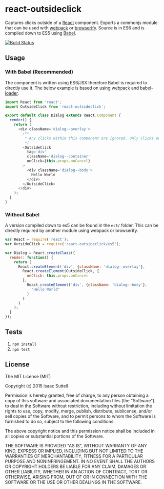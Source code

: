 # react-outsideclick
Captures clicks outside of a [React](http://facebook.github.io/react/) component. Exports a commonjs module that can be used with [webpack](http://webpack.github.io/) or [browserify](http://browserify.org/). Source is in ES6 and is compiled down to ES5 using [Babel](https://babeljs.io/).

[![Build Status](http://img.shields.io/travis/ship-components/react-outsideclick/master.svg?style=flat)](https://travis-ci.org/isuttell/react-outsideclick)

## Usage

### With Babel (Recommended)
The component is written using ES6/JSX therefore Babel is required to directly use it. The below example is based on using [webpack](http://webpack.github.io/) and [babel-loader](https://github.com/babel/babel-loader).
```js
import React from 'react';
import OutsideClick from 'react-outsideclick';

export default class Dialog extends React.Component {
  render() {
    return (
      <div className='dialog--overlay'>
        /**
         * Any clicks within this component are ignored. Only clicks outside of it are triggered.
         */
        <OutsideClick
          tag='div'
          className='dialog--container'
          onClick={this.props.onCancel}
        >
          <div className='dialog--body'>
            Hello World
          </div>
        </OutsideClick>
      </div>
    );
  }
}
```

### Without Babel
A version compiled down to es5 can be found in the `es5/` folder. This can be directly required by another module using webpack or browserify.

```js
var React = require('react');
var OutsideClick = require('react-outsideclick/es5');

var Dialog = React.createClass({
  render: function() {
    return (
      React.createElement('div', {className: 'dialog--overlay'},
        React.createElement(OutsideClick, {
          onClick: this.props.onCancel
        },
          React.createElement('div', {className: 'dialog--body'},
            "Hello World"
          )
        )
      )
    );
  }
});
```

## Tests

1. `npm install`
2. `npm test`

## License
The MIT License (MIT)

Copyright (c) 2015 Isaac Suttell

Permission is hereby granted, free of charge, to any person obtaining a copy
of this software and associated documentation files (the "Software"), to deal
in the Software without restriction, including without limitation the rights
to use, copy, modify, merge, publish, distribute, sublicense, and/or sell
copies of the Software, and to permit persons to whom the Software is
furnished to do so, subject to the following conditions:

The above copyright notice and this permission notice shall be included in all
copies or substantial portions of the Software.

THE SOFTWARE IS PROVIDED "AS IS", WITHOUT WARRANTY OF ANY KIND, EXPRESS OR
IMPLIED, INCLUDING BUT NOT LIMITED TO THE WARRANTIES OF MERCHANTABILITY,
FITNESS FOR A PARTICULAR PURPOSE AND NONINFRINGEMENT. IN NO EVENT SHALL THE
AUTHORS OR COPYRIGHT HOLDERS BE LIABLE FOR ANY CLAIM, DAMAGES OR OTHER
LIABILITY, WHETHER IN AN ACTION OF CONTRACT, TORT OR OTHERWISE, ARISING FROM,
OUT OF OR IN CONNECTION WITH THE SOFTWARE OR THE USE OR OTHER DEALINGS IN THE
SOFTWARE.
